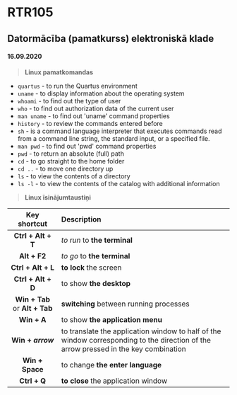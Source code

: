 # RTR105
## Datormācība (pamatkurss) elektroniskā klade

#### 16.09.2020

> **Linux pamatkomandas**

- `quartus`   - to run the Quartus environment
- `uname`     - to display information about the operating system
- `whoami`    - to find out the type of user
- `who`       - to find out authorization data of the current user
- `man uname` - to find out 'uname' command properties
- `history`   - to review the commands entered before
- `sh`        - is a command language interpreter that executes commands read from a command line string, the standard input, or a specified file.
- `man pwd`   - to find out 'pwd' command properties
- `pwd`       - to return an absolute (full) path
- `cd`        - to go straight to the home folder
- `cd ..`     - to move one directory up
- `ls`        - to view the contents of a directory
- `ls -l`     - to view the contents of the catalog with additional information

> **Linux īsinājumtaustiņi**

| Key shortcut | Description |
| :---: | :--- |
| **Ctrl + Alt + T** | *to run* to **the terminal** |
| **Alt + F2** | *to go* to **the terminal** |
| **Ctrl + Alt + L** | **to lock** the screen |
| **Ctrl + Alt + D** | to show **the desktop** |
| **Win + Tab** or **Alt + Tab** | **switching** between running processes |
| **Win + A** | to show **the application menu** |
| **Win + _arrow_** | to translate the application window to half of the window corresponding to the direction of the arrow pressed in the key combination |
| **Win + Space** | to change **the enter language** |
| **Ctrl + Q** | **to close** the application window |
